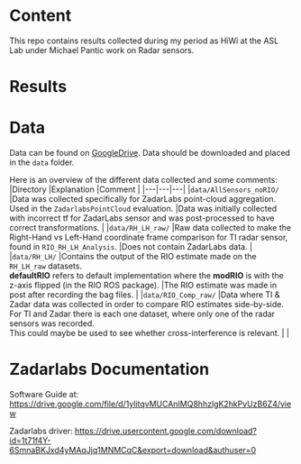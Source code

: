# Content
This repo contains results collected during my period as HiWi at the ASL Lab under Michael Pantic work on Radar sensors.

# Results

# Data
Data can be found on [GoogleDrive]().
Data should be downloaded and placed in the `data` folder.

Here is an overview of the different data collected and some comments:
|Directory   |Explanation   |Comment   |
|---|---|---|
|`data/AllSensors_noRIO/`   |Data was collected specifically for ZadarLabs point-cloud aggregation. <br>Used in the `ZadarlabsPointCloud` evaluation.  |Data was initially collected with incorrect tf for ZadarLabs sensor and was post-processed to have correct transformations.   |
|`data/RH_LH_raw/`   |Raw data collected to make the Right-Hand vs Left-Hand coordinate frame comparison for TI radar sensor, <br> found in `RIO_RH_LH_Analysis`.   |Does not contain ZadarLabs data.   |
|`data/RH_LH/`  |Contains the output of the RIO estimate made on the `RH_LH_raw` datasets. <br>**defaultRIO** refers to default implementation where the **modRIO** is with the z-axis flipped (in the RIO ROS package). |The RIO estimate was made in post after recording the bag files.   |
|`data/RIO_Comp_raw/`  |Data where TI & Zadar data was collected in order to compare RIO estimates side-by-side. <br>For TI and Zadar there is each one dataset, where only one of the radar sensors was recorded. <br>This could maybe be used to see whether cross-interference is relevant. | |


# Zadarlabs Documentation
Software Guide at: https://drive.google.com/file/d/1ylitqvMUCAnIMQ8hhzlgK2hkPvUzB6Z4/view

Zadarlabs driver: https://drive.usercontent.google.com/download?id=1t71f4Y-6SmnaBKJxd4yMAqJjq1MNMCqC&export=download&authuser=0